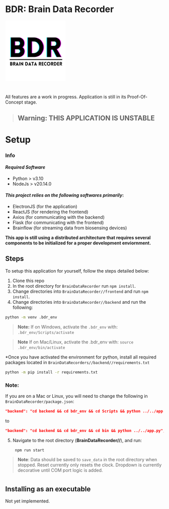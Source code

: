# BDR: Brain Data Recorder

![BDR logo](logo.png)

#





All features are a work in progress. Application is still in its Proof-Of-Concept stage.

> ## Warning: THIS APPLICATION IS UNSTABLE

# Setup
### Info

#### *Required Software*
- Python > v3.10
- NodeJs > v20.14.0

#### *This project relies on the following softwares primarily*:
- ElectronJS (for the application)
- ReactJS (for rendering the frontend)
- Axios (for communicating with the backend)
- Flask (for communicating with the frontend)
- Brainflow (for streaming data from biosensing devices)

**This app is still using a distributed architecture that requires several components to be initialized for a proper development enviornment.**

## Steps
To setup this application for yourself, follow the steps detailed below:

1. Clone this repo
2. In the root directory for `BrainDataRecorder` run `npm install`.
3. Change directories into `BrainDataRecorder//frontend` and run `npm install`.
4. Change directories into `BrainDataRecorder//backend` and run the following:

```bash
python -m venv .bdr_env
```
> **Note:** If on Windows, activate the `.bdr_env` with:
    `.bdr_env/Scripts/activate`

> **Note** If on Mac/Linux, activate the .bdr_env with: 
    `source .bdr_env/bin/activate`

*Once you have activated the environment for python, install all required packages located in `BrainDataRecorders//backend//requirements.txt`
```bash
python -m pip install -r requirements.txt
```

### Note:
If you are on a Mac or Linux, you will need to change the following in `BrainDataRecorder/package.json`:

```json
"backend": "cd backend && cd bdr_env && cd Scripts && python ../../app.py",
```

to 

```json 
"backend": "cd backend && cd bdr_env && cd bin && python ../../app.py",
```

5. Navigate to the root directory (**BrainDataRecorder//**), and run:

        npm run start

> **Note**: Data should be saved to `save_data` in the root directory when stopped. Reset currently only resets the clock. Dropdown is currently decorative until COM port logic is added.
# 
## Installing as an executable

Not yet implemented.

# 
